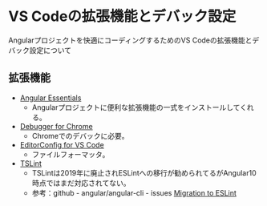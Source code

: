 # VS Codeの拡張機能とデバック設定

Angularプロジェクトを快適にコーディングするためのVS Codeの拡張機能とデバック設定について

## 拡張機能

* [Angular Essentials](https://marketplace.visualstudio.com/items?itemName=johnpapa.angular-essentials)
  * Angularプロジェクトに便利な拡張機能の一式をインストールしてくれる。
* [Debugger for Chrome](https://marketplace.visualstudio.com/items?itemName=msjsdiag.debugger-for-chrome)
  * Chromeでのデバックに必要。
* [EditorConfig for VS Code](https://marketplace.visualstudio.com/items?itemName=EditorConfig.EditorConfig)
  * ファイルフォーマッタ。
* [TSLint](https://marketplace.visualstudio.com/items?itemName=ms-vscode.vscode-typescript-tslint-plugin)
  * TSLintは2019年に廃止されESLintへの移行が勧められてるがAngular10時点ではまだ対応されてない。
  * 参考：github - angular/angular-cli - issues [Migration to ESLint](https://github.com/angular/angular-cli/issues/13732)

